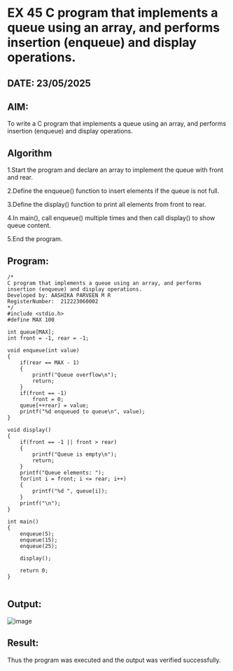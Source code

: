 # EX 45 C program that implements a queue using an array, and performs insertion (enqueue) and display operations.
## DATE: 23/05/2025
## AIM:
To write a C program that implements a queue using an array, and performs insertion (enqueue) and display operations. 

## Algorithm
1.Start the program and declare an array to implement the queue with front and rear.

2.Define the enqueue() function to insert elements if the queue is not full.

3.Define the display() function to print all elements from front to rear.

4.In main(), call enqueue() multiple times and then call display() to show queue content.

5.End the program.

## Program:
```
/*
C program that implements a queue using an array, and performs insertion (enqueue) and display operations.
Developed by: AASHIKA PARVEEN M R 
RegisterNumber:  212223060002
*/
#include <stdio.h>
#define MAX 100

int queue[MAX];
int front = -1, rear = -1;

void enqueue(int value)
{
    if(rear == MAX - 1)
    {
        printf("Queue overflow\n");
        return;
    }
    if(front == -1)
        front = 0;
    queue[++rear] = value;
    printf("%d enqueued to queue\n", value);
}

void display()
{
    if(front == -1 || front > rear)
    {
        printf("Queue is empty\n");
        return;
    }
    printf("Queue elements: ");
    for(int i = front; i <= rear; i++)
    {
        printf("%d ", queue[i]);
    }
    printf("\n");
}

int main()
{
    enqueue(5);
    enqueue(15);
    enqueue(25);

    display();

    return 0;
}


```

## Output:
![image](https://github.com/user-attachments/assets/80cfbb8e-5df8-4270-ad00-fd68e3813c15)



## Result:
Thus the program was executed and the output was verified successfully.
